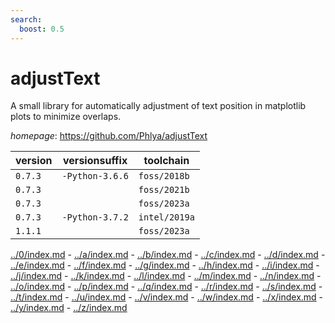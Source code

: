 ```yaml
---
search:
  boost: 0.5
---
```

# adjustText

A small library for automatically adjustment of text position in matplotlib plots to minimize overlaps.

*homepage*: <https://github.com/Phlya/adjustText>

version | versionsuffix | toolchain
--------|---------------|----------
``0.7.3`` | ``-Python-3.6.6`` | ``foss/2018b``
``0.7.3`` |  | ``foss/2021b``
``0.7.3`` |  | ``foss/2023a``
``0.7.3`` | ``-Python-3.7.2`` | ``intel/2019a``
``1.1.1`` |  | ``foss/2023a``

[../0/index.md](0) - [../a/index.md](a) - [../b/index.md](b) - [../c/index.md](c) - [../d/index.md](d) - [../e/index.md](e) - [../f/index.md](f) - [../g/index.md](g) - [../h/index.md](h) - [../i/index.md](i) - [../j/index.md](j) - [../k/index.md](k) - [../l/index.md](l) - [../m/index.md](m) - [../n/index.md](n) - [../o/index.md](o) - [../p/index.md](p) - [../q/index.md](q) - [../r/index.md](r) - [../s/index.md](s) - [../t/index.md](t) - [../u/index.md](u) - [../v/index.md](v) - [../w/index.md](w) - [../x/index.md](x) - [../y/index.md](y) - [../z/index.md](z)

